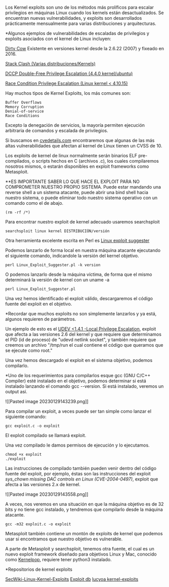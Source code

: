 
Los Kernel exploits son uno de los métodos más prolíficos para escalar privilegios en máquinas Linux cuando los kernels están desactualizados. Se encuentran nuevas vulnerabilidades, y exploits son desarrollados prácticamente mensualmente para varias distribuciones y arquitecturas.

*Algunos ejemplos de vulnerabilidades de escaladas de privilegios y exploits asociados con el kernel de Linux incluyen:

[Dirty Cow](https://github.com/dirtycow/dirtycow.github.io/wiki/VulnerabilityDetails) Existente en versiones kernel desde la 2.6.22 (2007) y fixeado en 2016.

[Stack Clash (Varias distribuciones/Kernels)](https://blog.qualys.com/securitylabs/2017/06/19/the-stack-clash)

[DCCP Double-Free Privilege Escalation (4.4.0 kernel/ubuntu)](https://www.exploit-db.com/exploits/41458/)

[Race Condition Privilege Escalation (Linux kernel < 4.10.15)](https://www.exploit-db.com/exploits/43345/)

Hay muchos tipos de Kernel Exploits, los más comunes son:

```
Buffer Overflows
Memory Corruption
Denial-of-service
Race Conditions
```

Excepto la denegación de servicios, la mayoría permiten ejecución arbitraria de comandos y escalada de privilegios.

Si buscamos en [cvedetails.com](www.cvedetails.com) encontraremos que algunas de las más altas vulnerabilidades que afectan al kernel de Linux tienen un CVSS de 10.

Los exploits de kernel de linux normalmente serán binarios ELF pre-compilados, o scripts hechos en C (archivos .c), los cuales compilaremos nosotros mismos, o estarán disponibles en exploit frameworks como Metasploit.

**ES IMPORTANTE SABER LO QUE HACE EL EXPLOIT PARA NO COMPROMETER NUESTRO PROPIO SISTEMA. Puede estar mandando una reverse shell a un sistema atacante, puede abrir una bind shell hacia nuestro sistema, o puede eliminar todo nuestro sistema operativo con un comando como el de abajo. 

	(rm -rf /*)

Para encontrar nuestro exploit de kernel adecuado usaremos searchsploit

```
searchsploit linux kernel DISTRIBUCIÓN/versión
```

Otra herramienta excelente escrita en Perl es [Linux exploit suggester](https://github.com/InteliSecureLabs/Linux_Exploit_Suggester)

Podemos lanzarlo de forma local en nuestra máquina atacante ejecutando el siguiente comando, indicandole la versión del kernel objetivo.

```
perl Linux_Exploit_Suggester.pl -k version
```

O podemos lanzarlo desde la máquina víctima, de forma que el mismo determinará la versión de kernel con un uname -a

```
perl Linux_Exploit_Suggester.pl
```

Una vez hemos identificado el exploit válido, descargaremos el código fuente del exploit en el objetivo.

*Recordar que muchos exploits no son simplemente lanzarlos y ya está, algunos requieren de parámetros.

Un ejemplo de esto es el [UDEV <1.4.1 -Local Privilege Escalation](https://www.exploit-db.com/exploits/8572/), exploit que afecta a las versiones 2.6 del kernel y que requiere que determinamos el PID (id de proceso) de "udevd netlink socket", y también requiere que creemos un archivo "/tmp/run el cual contiene el código que queramos que se ejecute como root."

Una vez hemos descargado el exploit en el sistema objetivo, podemos compilarlo.

*Uno de los requerimientos para compilarlos esque gcc (GNU C/C++ Compiler) esté instalado en el objetivo, podemos determinar si está instalado lanzando el comando gcc --version. Si está instalado, veremos un output así.

![[Pasted image 20230129143239.png]]

Para compilar un exploit, a veces puede ser tan simple como lanzar el siguiente comando:

```
gcc exploit.c -o exploit
```

El exploit compilado se llamará exploit.

Una vez compilado le damos permisos de ejecución y lo ejecutamos.

```
chmod +x exploit
./exploit
```

Las instrucciones de compilado también pueden venir dentro del código fuente del exploit, por ejemplo, éstas son las instrucciones del exploit *sys_chown missing DAC controls en Linux (CVE-2004-0497)*, exploit que afecta a las versiones 2.x de kernel.

![[Pasted image 20230129143558.png]]

A veces, nos veremos en una situación en que la máquina objetivo es de 32 bits y no tiene gcc instalado, y tendremos que compilarlo desde la máquina atacante.

```
gcc -m32 exploit.c -o exploit
```

Metasploit también contiene un montón de exploits de kernel que podemos usar si encontramos que nuestro objetivo es vulnerable.

A parte de Metasploit y searchsploit, tenemos otra fuente, el cual es un nuevo exploit framework diseñado para objetivos Linux y Mac, conocido como [Kernelpop](https://github.com/spencerdodd/kernelpop), requiere tener python3 instalado.

*Repositorios de kernel exploits

[SecWiki-Linux-Kernel-Exploits](https://github.com/SecWiki/linux-kernel-exploits)
[Exploit db](http://exploit-db.com/)
[lucyoa kernel-exploits](https://github.com/lucyoa/kernel-exploits)

